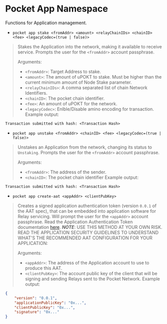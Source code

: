 # Pocket App Namespace
Functions for Application management.

- `pocket app stake <fromAddr> <amount> <relayChainIDs> <chainID> <fee> <legacyCodec=(true | false)>`
> Stakes the Application into the network, making it available to receive service. Prompts the user for the `<fromAddr>` account passphrase.
>
> Arguments:
> - `<fromAddr>`: Target Address to stake.
> - `<amount>`: The amount of uPOKT to stake. Must be higher than the current minimum amount of Node Stake parameter.
> - `<relayChainIDs>`: A comma separated list of chain Network Identifiers.
> - `<chainID>`: The pocket chain identifier.
> - `<fee>`:  An amount of uPOKT for the network.
> - `<legacyCodec>`: Enlble/Disable amino encoding for transaction.
> Example output:
```
Transaction submitted with hash: <Transaction Hash>
```

- `pocket app unstake <fromAddr> <chainID> <fee> <legacyCodec=(true | false)>`
> Unstakes an Application from the network, changing its status to `Unstaking`. Prompts the user for the `<fromAddr>` account passphrase.
>
> Arguments:
> - `<fromAddr>`: The address of the sender.
> - `<chainID>`: The pocket chain identifier
> Example output:
```
Transaction submitted with hash: <Transaction Hash>
```

- `pocket app create-aat <appAddr> <clientPubKey>`
> Creates a signed application authentication token (version `0.0.1` of the AAT spec), that can be embedded into application software for Relay servicing. Will prompt the user for the `<appAddr>` account passphrase. Read the Application Authentication Token documentation [here](application-auth-token.md). ***NOTE***: USE THIS METHOD AT YOUR OWN RISK. READ THE APPLICATION SECURITY GUIDELINES TO UNDERSTAND WHAT'S THE RECOMMENDED AAT CONFIGURATION FOR YOUR APPLICATION:
>
> Arguments:
> - `<appAddr>`: The address of the Application account to use to produce this AAT.
> - `<clientPubKey>`: The account public key of the client that will be signing and sending Relays sent to the Pocket Network.
> Example output:
```json
{
    "version": "0.0.1",
    "applicationPublicKey": "0x...",
    "clientPublicKey": "0x...",
    "signature": "0x..."
}
```
